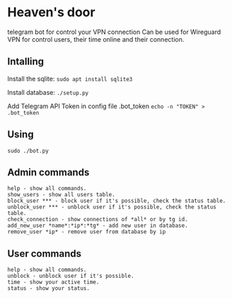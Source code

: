 # Heaven's door
telegram bot for control your VPN connection
Can be used for Wireguard VPN for control users, their time online and their connection.
## Intalling

Install the sqlite:
  ```sudo apt install sqlite3```

Install database:
  ```./setup.py```

Add Telegram API Token in config file .bot_token
  ```echo -n "TOKEN" > .bot_token```

## Using
  ```sudo ./bot.py```

## Admin commands
  ```
  help - show all commands.
  show_users - show all users table. 
  block_user *** - block user if it's possible, check the status table. 
  unblock_user *** - unblock user if it's possible, check the status table. 
  check_connection - show connections of *all* or by tg id. 
  add_new_user *name*:*ip*:*tg* - add new user in database. 
  remove_user *ip* - remove user from database by ip
  ```

## User commands
  ```
  help - show all commands.
  unblock - unblock user if it's possible.
  time - show your active time.
  status - show your status.
  ```
  
